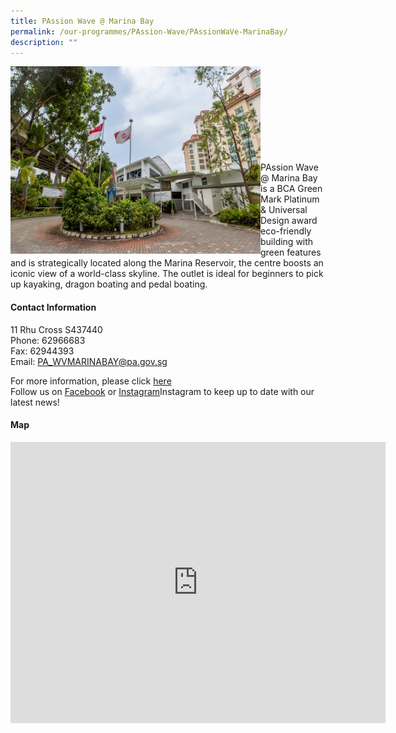 ```yaml
---
title: PAssion Wave @ Marina Bay
permalink: /our-programmes/PAssion-Wave/PAssionWaVe-MarinaBay/
description: ""
---
```


<img style="height:300px;width:400px"  align="left" src="/images/Programmes/PAssion%20Wave/PAssion%20Wave%20@%20Marina%20Bay.jpg"><br><br><br><br><br><br><br><br><br>
PAssion Wave @ Marina Bay is a BCA Green Mark Platinum & Universal Design award eco-friendly building with green features and is strategically located along the Marina Reservoir, the centre boosts an iconic view of a world-class skyline.
The outlet is ideal for beginners to pick up kayaking, dragon boating and pedal boating.



#### Contact Information

11 Rhu Cross S437440  
Phone: 62966683  
Fax: 62944393  
Email: [PA\_WVMARINABAY@pa.gov.sg](mailto:PA_WVMARINABAY@pa.gov.sg)  

For more information, please click 
[here](https://linktr.ee/pwmb)<br>
Follow us on [Facebook](https://www.facebook.com/pa.passionwave) or [Instagram](https://www.Instagram.com/pa.passionwave)Instagram to keep up to date with our latest news!


#### Map

<iframe src="https://www.google.com/maps/embed?pb=!1m18!1m12!1m3!1d15955.120633188268!2d103.87087963316274!3d1.307082684592331!2m3!1f0!2f0!3f0!3m2!1i1024!2i768!4f13.1!3m3!1m2!1s0x31da19acc66909d1%3A0x7d9a65a759e856fc!2sPAssion%20Wave%20%40%20Marina%20Bay!5e0!3m2!1sen!2ssg!4v1655786261046!5m2!1sen!2ssg" width="600" height="450" style="border:0;" allowfullscreen="" loading="lazy"></iframe>